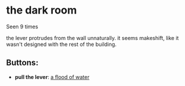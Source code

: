 # the dark room

Seen 9 times

the lever protrudes from the wall unnaturally. it seems makeshift, like it wasn't designed with the rest of the building.

## Buttons:

- **pull the lever**: [a flood of water](a-flood-of-water-qfppym.md)
